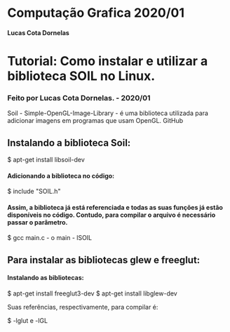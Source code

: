# Computação Grafica 2020/01
<h4> Lucas Cota Dornelas </h4>

<h1>Tutorial: Como instalar e utilizar a biblioteca SOIL no Linux.</h1>
    <h3>Feito por Lucas Cota Dornelas. - 2020/01</h3>

<p>Soil - Simple-OpenGL-Image-Library - é uma biblioteca utilizada para adicionar imagens em programas que usam OpenGL. GitHub</p>

<h2>Instalando a biblioteca Soil:</h2>
    $ apt-get install libsoil-dev
<h4>Adicionando a biblioteca no código:</h4>
    $ include "SOIL.h"
<h4>Assim, a biblioteca já está referenciada e todas as suas funções já estão disponíveis no código. Contudo, para compilar o arquivo é necessário passar o parâmetro.</h4> 
    $ gcc main.c - o main - lSOIL


<h2>Para instalar as bibliotecas glew e  freeglut:</h2>
<h4>Instalando as bibliotecas:</h4>
    $ apt-get install freeglut3-dev
    $ apt-get install libglew-dev
<p>Suas referências, respectivamente, para compilar é:</p> 
    $ -lglut e  -lGL   


